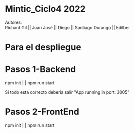 # Mintic_Ciclo4 2022


Autores:  
Richard Gil || 
Juan José || 
Diego || 
Santiago Durango || 
Edilber 



# Para el despliegue
# Pasos 1-Backend
npm init | | 
npm run start

Si todo esta correcto deberia salir "App running in port: 3005"

# Pasos 2-FrontEnd
npm init | | 
npm run start

